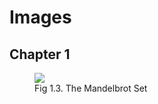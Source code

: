 # Images

## Chapter 1

<figure id="1.3">
    <img src="{{ "/assets/images/mandelbrot-histogram.png" | relative_url }}">
    <figcaption>Fig 1.3. The Mandelbrot Set</figcaption>
</figure>

